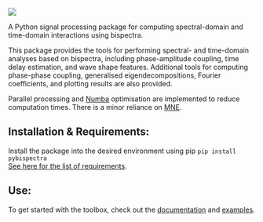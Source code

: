 ![](https://github.com/tsbinns/tsbinns.github.io/blob/master/assets/pybispectra/logo.gif)

A Python signal processing package for computing spectral-domain and
time-domain interactions using bispectra.

This package provides the tools for performing spectral- and time-domain
analyses based on bispectra, including phase-amplitude coupling, time delay
estimation, and wave shape features. Additional tools for computing phase-phase
coupling, generalised eigendecompositions, Fourier coefficients, and plotting
results are also provided.

Parallel processing and [Numba](https://numba.pydata.org/) optimisation are
implemented to reduce computation times. There is a minor reliance on
[MNE](https://mne.tools/stable/index.html).

## Installation & Requirements:
Install the package into the desired environment using pip `pip install pybispectra`<br/>
[See here for the list of requirements](requirements.txt).

## Use:
To get started with the toolbox, check out the [documentation](https://pybispectra.readthedocs.io/en/latest/index.html) and [examples](https://pybispectra.readthedocs.io/en/latest/examples.html).
